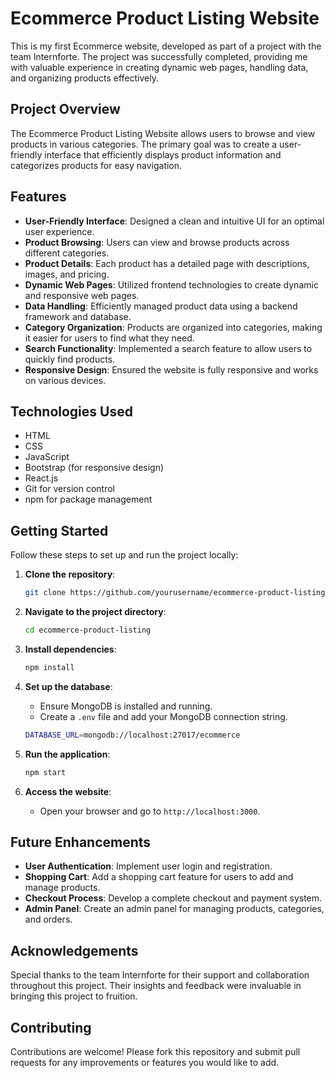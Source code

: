 # Ecommerce Product Listing Website

This is my first Ecommerce website, developed as part of a project with the team Internforte. The project was successfully completed, providing me with valuable experience in creating dynamic web pages, handling data, and organizing products effectively.

## Project Overview

The Ecommerce Product Listing Website allows users to browse and view products in various categories. The primary goal was to create a user-friendly interface that efficiently displays product information and categorizes products for easy navigation.

## Features

- **User-Friendly Interface**: Designed a clean and intuitive UI for an optimal user experience.
- **Product Browsing**: Users can view and browse products across different categories.
- **Product Details**: Each product has a detailed page with descriptions, images, and pricing.
- **Dynamic Web Pages**: Utilized frontend technologies to create dynamic and responsive web pages.
- **Data Handling**: Efficiently managed product data using a backend framework and database.
- **Category Organization**: Products are organized into categories, making it easier for users to find what they need.
- **Search Functionality**: Implemented a search feature to allow users to quickly find products.
- **Responsive Design**: Ensured the website is fully responsive and works on various devices.

## Technologies Used

  - HTML
  - CSS
  - JavaScript
  - Bootstrap (for responsive design)
  - React.js
  - Git for version control
  - npm for package management

## Getting Started

Follow these steps to set up and run the project locally:

1. **Clone the repository**:
   ```bash
   git clone https://github.com/yourusername/ecommerce-product-listing.git
   ```
2. **Navigate to the project directory**:
   ```bash
   cd ecommerce-product-listing
   ```
3. **Install dependencies**:
   ```bash
   npm install
   ```
4. **Set up the database**:
   - Ensure MongoDB is installed and running.
   - Create a `.env` file and add your MongoDB connection string.
   ```bash
   DATABASE_URL=mongodb://localhost:27017/ecommerce
   ```

5. **Run the application**:
   ```bash
   npm start
   ```
6. **Access the website**:
   - Open your browser and go to `http://localhost:3000`.

## Future Enhancements

- **User Authentication**: Implement user login and registration.
- **Shopping Cart**: Add a shopping cart feature for users to add and manage products.
- **Checkout Process**: Develop a complete checkout and payment system.
- **Admin Panel**: Create an admin panel for managing products, categories, and orders.

## Acknowledgements

Special thanks to the team Internforte for their support and collaboration throughout this project. Their insights and feedback were invaluable in bringing this project to fruition.

## Contributing

Contributions are welcome! Please fork this repository and submit pull requests for any improvements or features you would like to add.
